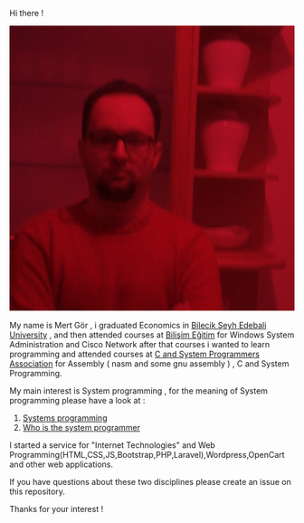 Hi there !

<img src="/pictures/mertgor-large-red.jpeg" alt="hwpplayer1" class="inline"/>

My name is Mert Gör , i graduated Economics in [Bilecik Şeyh Edebali University](http://bilecik.edu.tr/) , and then attended courses at [Bilişim Eğitim](http://www.bilisimegitim.com/) for Windows System Administration and Cisco Network after that courses i wanted to learn programming and attended courses at [C and System Programmers Association](http://www.csystem.org/) for Assembly ( nasm and some gnu assembly ) , C and System Programming.

My main interest is System programming , for the meaning of System programming please have a look at :

1. [Systems programming](https://en.wikipedia.org/wiki/Systems_programming)
2. [Who is the system programmer](https://www.ibm.com/support/knowledgecenter/zosbasics/com.ibm.zos.zmainframe/zconc_sysprogrole.htm)

I started a service for "Internet Technologies" and Web Programming(HTML,CSS,JS,Bootstrap,PHP,Laravel),Wordpress,OpenCart and other web applications.

If you have questions about these two disciplines please create an issue on this repository.

Thanks for your interest !
